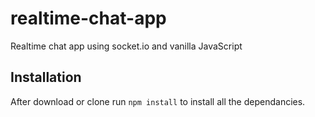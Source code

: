 # realtime-chat-app
Realtime chat app using socket.io and vanilla JavaScript


## Installation 
After download or clone run `npm install` to install all the dependancies.






